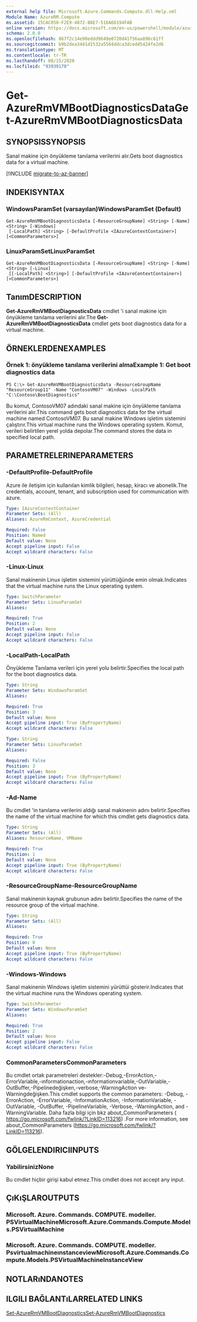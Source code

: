 ```yaml
---
external help file: Microsoft.Azure.Commands.Compute.dll-Help.xml
Module Name: AzureRM.Compute
ms.assetid: 15CAC050-F2E9-4872-88E7-516A6D194FAB
online version: https://docs.microsoft.com/en-us/powershell/module/azurerm.compute/get-azurermvmbootdiagnosticsdata
schema: 2.0.0
ms.openlocfilehash: 867f2c14e90eddd9649e0720d41f56aa896c61ff
ms.sourcegitcommit: b9b2dea3441d1532a5564ddca3dced45424fe2d6
ms.translationtype: MT
ms.contentlocale: tr-TR
ms.lasthandoff: 08/15/2020
ms.locfileid: "93939170"
---
```

# <span data-ttu-id="6daf1-101">Get-AzureRmVMBootDiagnosticsData</span><span class="sxs-lookup"><span data-stu-id="6daf1-101">Get-AzureRmVMBootDiagnosticsData</span></span>

## <span data-ttu-id="6daf1-102">SYNOPSIS</span><span class="sxs-lookup"><span data-stu-id="6daf1-102">SYNOPSIS</span></span>
<span data-ttu-id="6daf1-103">Sanal makine için önyükleme tanılama verilerini alır.</span><span class="sxs-lookup"><span data-stu-id="6daf1-103">Gets boot diagnostics data for a virtual machine.</span></span>

[!INCLUDE [migrate-to-az-banner](../../includes/migrate-to-az-banner.md)]

## <span data-ttu-id="6daf1-104">INDEKI</span><span class="sxs-lookup"><span data-stu-id="6daf1-104">SYNTAX</span></span>

### <span data-ttu-id="6daf1-105">WindowsParamSet (varsayılan)</span><span class="sxs-lookup"><span data-stu-id="6daf1-105">WindowsParamSet (Default)</span></span>
```
Get-AzureRmVMBootDiagnosticsData [-ResourceGroupName] <String> [-Name] <String> [-Windows]
 [-LocalPath] <String> [-DefaultProfile <IAzureContextContainer>] [<CommonParameters>]
```

### <span data-ttu-id="6daf1-106">LinuxParamSet</span><span class="sxs-lookup"><span data-stu-id="6daf1-106">LinuxParamSet</span></span>
```
Get-AzureRmVMBootDiagnosticsData [-ResourceGroupName] <String> [-Name] <String> [-Linux]
 [[-LocalPath] <String>] [-DefaultProfile <IAzureContextContainer>] [<CommonParameters>]
```

## <span data-ttu-id="6daf1-107">Tanım</span><span class="sxs-lookup"><span data-stu-id="6daf1-107">DESCRIPTION</span></span>
<span data-ttu-id="6daf1-108">**Get-AzureRmVMBootDiagnosticsData** cmdlet 'i sanal makine için önyükleme tanılama verilerini alır.</span><span class="sxs-lookup"><span data-stu-id="6daf1-108">The **Get-AzureRmVMBootDiagnosticsData** cmdlet gets boot diagnostics data for a virtual machine.</span></span>

## <span data-ttu-id="6daf1-109">ÖRNEKLERDEN</span><span class="sxs-lookup"><span data-stu-id="6daf1-109">EXAMPLES</span></span>

### <span data-ttu-id="6daf1-110">Örnek 1: önyükleme tanılama verilerini alma</span><span class="sxs-lookup"><span data-stu-id="6daf1-110">Example 1: Get boot diagnostics data</span></span>
```
PS C:\> Get-AzureRmVMBootDiagnosticsData -ResourceGroupName "ResourceGroup11" -Name "ContosoVM07" -Windows -LocalPath "C:\Contoso\BootDiagnostics"
```

<span data-ttu-id="6daf1-111">Bu komut, ContosoVM07 adındaki sanal makine için önyükleme tanılama verilerini alır.</span><span class="sxs-lookup"><span data-stu-id="6daf1-111">This command gets boot diagnostics data for the virtual machine named ContosoVM07.</span></span>
<span data-ttu-id="6daf1-112">Bu sanal makine Windows işletim sistemini çalıştırır.</span><span class="sxs-lookup"><span data-stu-id="6daf1-112">This virtual machine runs the Windows operating system.</span></span>
<span data-ttu-id="6daf1-113">Komut, verileri belirtilen yerel yolda depolar.</span><span class="sxs-lookup"><span data-stu-id="6daf1-113">The command stores the data in specified local path.</span></span>

## <span data-ttu-id="6daf1-114">PARAMETRELERINE</span><span class="sxs-lookup"><span data-stu-id="6daf1-114">PARAMETERS</span></span>

### <span data-ttu-id="6daf1-115">-DefaultProfile</span><span class="sxs-lookup"><span data-stu-id="6daf1-115">-DefaultProfile</span></span>
<span data-ttu-id="6daf1-116">Azure ile iletişim için kullanılan kimlik bilgileri, hesap, kiracı ve abonelik.</span><span class="sxs-lookup"><span data-stu-id="6daf1-116">The credentials, account, tenant, and subscription used for communication with azure.</span></span>

```yaml
Type: IAzureContextContainer
Parameter Sets: (All)
Aliases: AzureRmContext, AzureCredential

Required: False
Position: Named
Default value: None
Accept pipeline input: False
Accept wildcard characters: False
```

### <span data-ttu-id="6daf1-117">-Linux</span><span class="sxs-lookup"><span data-stu-id="6daf1-117">-Linux</span></span>
<span data-ttu-id="6daf1-118">Sanal makinenin Linux işletim sistemini yürüttüğünde emin olmak.</span><span class="sxs-lookup"><span data-stu-id="6daf1-118">Indicates that the virtual machine runs the Linux operating system.</span></span>

```yaml
Type: SwitchParameter
Parameter Sets: LinuxParamSet
Aliases: 

Required: True
Position: 2
Default value: None
Accept pipeline input: False
Accept wildcard characters: False
```

### <span data-ttu-id="6daf1-119">-LocalPath</span><span class="sxs-lookup"><span data-stu-id="6daf1-119">-LocalPath</span></span>
<span data-ttu-id="6daf1-120">Önyükleme Tanılama verileri için yerel yolu belirtir.</span><span class="sxs-lookup"><span data-stu-id="6daf1-120">Specifies the local path for the boot diagnostics data.</span></span>

```yaml
Type: String
Parameter Sets: WindowsParamSet
Aliases: 

Required: True
Position: 3
Default value: None
Accept pipeline input: True (ByPropertyName)
Accept wildcard characters: False
```

```yaml
Type: String
Parameter Sets: LinuxParamSet
Aliases: 

Required: False
Position: 3
Default value: None
Accept pipeline input: True (ByPropertyName)
Accept wildcard characters: False
```

### <span data-ttu-id="6daf1-121">-Ad</span><span class="sxs-lookup"><span data-stu-id="6daf1-121">-Name</span></span>
<span data-ttu-id="6daf1-122">Bu cmdlet 'in tanılama verilerini aldığı sanal makinenin adını belirtir.</span><span class="sxs-lookup"><span data-stu-id="6daf1-122">Specifies the name of the virtual machine for which this cmdlet gets diagnostics data.</span></span>

```yaml
Type: String
Parameter Sets: (All)
Aliases: ResourceName, VMName

Required: True
Position: 1
Default value: None
Accept pipeline input: True (ByPropertyName)
Accept wildcard characters: False
```

### <span data-ttu-id="6daf1-123">-ResourceGroupName</span><span class="sxs-lookup"><span data-stu-id="6daf1-123">-ResourceGroupName</span></span>
<span data-ttu-id="6daf1-124">Sanal makinenin kaynak grubunun adını belirtir.</span><span class="sxs-lookup"><span data-stu-id="6daf1-124">Specifies the name of the resource group of the virtual machine.</span></span>

```yaml
Type: String
Parameter Sets: (All)
Aliases: 

Required: True
Position: 0
Default value: None
Accept pipeline input: True (ByPropertyName)
Accept wildcard characters: False
```

### <span data-ttu-id="6daf1-125">-Windows</span><span class="sxs-lookup"><span data-stu-id="6daf1-125">-Windows</span></span>
<span data-ttu-id="6daf1-126">Sanal makinenin Windows işletim sistemini yürüttüi gösterir.</span><span class="sxs-lookup"><span data-stu-id="6daf1-126">Indicates that the virtual machine runs the Windows operating system.</span></span>

```yaml
Type: SwitchParameter
Parameter Sets: WindowsParamSet
Aliases: 

Required: True
Position: 2
Default value: None
Accept pipeline input: False
Accept wildcard characters: False
```

### <span data-ttu-id="6daf1-127">CommonParameters</span><span class="sxs-lookup"><span data-stu-id="6daf1-127">CommonParameters</span></span>
<span data-ttu-id="6daf1-128">Bu cmdlet ortak parametreleri destekler:-Debug,-ErrorAction,-ErrorVariable,-ınformationaction,-ınformationvariable,-OutVariable,-OutBuffer,-Pipelinedeğişken,-verbose,-WarningAction ve-Warningdeğişken.</span><span class="sxs-lookup"><span data-stu-id="6daf1-128">This cmdlet supports the common parameters: -Debug, -ErrorAction, -ErrorVariable, -InformationAction, -InformationVariable, -OutVariable, -OutBuffer, -PipelineVariable, -Verbose, -WarningAction, and -WarningVariable.</span></span> <span data-ttu-id="6daf1-129">Daha fazla bilgi için bkz about_CommonParameters ( https://go.microsoft.com/fwlink/?LinkID=113216) .</span><span class="sxs-lookup"><span data-stu-id="6daf1-129">For more information, see about_CommonParameters (https://go.microsoft.com/fwlink/?LinkID=113216).</span></span>

## <span data-ttu-id="6daf1-130">GÖLGELENDIRICI</span><span class="sxs-lookup"><span data-stu-id="6daf1-130">INPUTS</span></span>

### <span data-ttu-id="6daf1-131">Yabilirsiniz</span><span class="sxs-lookup"><span data-stu-id="6daf1-131">None</span></span>
<span data-ttu-id="6daf1-132">Bu cmdlet hiçbir girişi kabul etmez.</span><span class="sxs-lookup"><span data-stu-id="6daf1-132">This cmdlet does not accept any input.</span></span>

## <span data-ttu-id="6daf1-133">ÇıKıŞLAR</span><span class="sxs-lookup"><span data-stu-id="6daf1-133">OUTPUTS</span></span>

### <span data-ttu-id="6daf1-134">Microsoft. Azure. Commands. COMPUTE. modeller. PSVirtualMachine</span><span class="sxs-lookup"><span data-stu-id="6daf1-134">Microsoft.Azure.Commands.Compute.Models.PSVirtualMachine</span></span>

### <span data-ttu-id="6daf1-135">Microsoft. Azure. Commands. COMPUTE. modeller. Psvirtualmachineınstanceview</span><span class="sxs-lookup"><span data-stu-id="6daf1-135">Microsoft.Azure.Commands.Compute.Models.PSVirtualMachineInstanceView</span></span>

## <span data-ttu-id="6daf1-136">NOTLARıNDA</span><span class="sxs-lookup"><span data-stu-id="6daf1-136">NOTES</span></span>

## <span data-ttu-id="6daf1-137">ILGILI BAĞLANTıLAR</span><span class="sxs-lookup"><span data-stu-id="6daf1-137">RELATED LINKS</span></span>

[<span data-ttu-id="6daf1-138">Set-AzureRmVMBootDiagnostics</span><span class="sxs-lookup"><span data-stu-id="6daf1-138">Set-AzureRmVMBootDiagnostics</span></span>](./Set-AzureRmVMBootDiagnostics.md)


